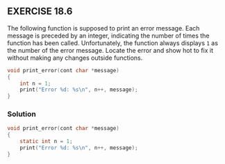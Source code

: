 ## EXERCISE 18.6
The following function is supposed to print an error message. Each message is preceded by an integer, indicating the number of times the function has been called.  Unfortunately, the function always displays `1` as the number of the error message. Locate the error and show hot to fix it without making any changes outside functions.

```c
void print_error(cont char *message)
{
    int n = 1;
    print("Error %d: %s\n", n++, message);
}
```

### Solution
```c
void print_error(cont char *message)
{
    static int n = 1;
    print("Error %d: %s\n", n++, message);
}
```
